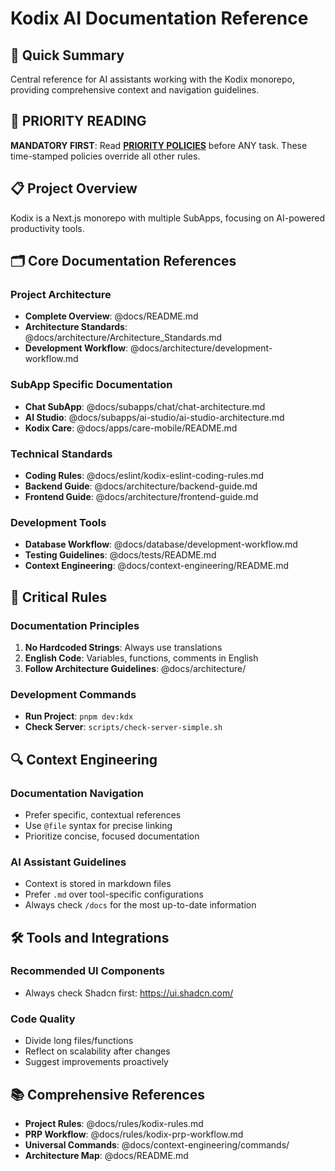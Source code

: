 # Kodix AI Documentation Reference

<!-- AI-METADATA:
category: reference
stack: general
complexity: advanced
dependencies: [all-documentation]
-->

## 🎯 Quick Summary

Central reference for AI assistants working with the Kodix monorepo, providing comprehensive context and navigation guidelines.

## 🚨 PRIORITY READING

**MANDATORY FIRST**: Read **[PRIORITY POLICIES](rules/PRIORITY-POLICIES.md)** before ANY task. These time-stamped policies override all other rules.

## 📋 Project Overview

Kodix is a Next.js monorepo with multiple SubApps, focusing on AI-powered productivity tools.

## 🗂️ Core Documentation References

### Project Architecture

- **Complete Overview**: @docs/README.md
- **Architecture Standards**: @docs/architecture/Architecture_Standards.md
- **Development Workflow**: @docs/architecture/development-workflow.md

### SubApp Specific Documentation

- **Chat SubApp**: @docs/subapps/chat/chat-architecture.md
- **AI Studio**: @docs/subapps/ai-studio/ai-studio-architecture.md
- **Kodix Care**: @docs/apps/care-mobile/README.md

### Technical Standards

- **Coding Rules**: @docs/eslint/kodix-eslint-coding-rules.md
- **Backend Guide**: @docs/architecture/backend-guide.md
- **Frontend Guide**: @docs/architecture/frontend-guide.md

### Development Tools

- **Database Workflow**: @docs/database/development-workflow.md
- **Testing Guidelines**: @docs/tests/README.md
- **Context Engineering**: @docs/context-engineering/README.md

## 🚨 Critical Rules

### Documentation Principles

1. **No Hardcoded Strings**: Always use translations
2. **English Code**: Variables, functions, comments in English
3. **Follow Architecture Guidelines**: @docs/architecture/

### Development Commands

- **Run Project**: `pnpm dev:kdx`
- **Check Server**: `scripts/check-server-simple.sh`

## 🔍 Context Engineering

### Documentation Navigation

- Prefer specific, contextual references
- Use `@file` syntax for precise linking
- Prioritize concise, focused documentation

### AI Assistant Guidelines

- Context is stored in markdown files
- Prefer `.md` over tool-specific configurations
- Always check `/docs` for the most up-to-date information

## 🛠️ Tools and Integrations

### Recommended UI Components

- Always check Shadcn first: https://ui.shadcn.com/

### Code Quality

- Divide long files/functions
- Reflect on scalability after changes
- Suggest improvements proactively

## 📚 Comprehensive References

- **Project Rules**: @docs/rules/kodix-rules.md
- **PRP Workflow**: @docs/rules/kodix-prp-workflow.md
- **Universal Commands**: @docs/context-engineering/commands/
- **Architecture Map**: @docs/README.md

<!-- AI-RELATED: [README.md, architecture/Architecture_Standards.md] -->
<!-- DEPENDS-ON: [all-documentation] -->
<!-- REQUIRED-BY: [ai-tools, development-workflow] -->
<!-- SEE-ALSO: [context-engineering/README.md] -->
